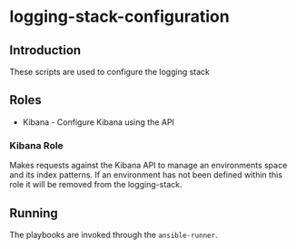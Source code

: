 # logging-stack-configuration

## Introduction

These scripts are used to configure the logging stack

## Roles

- Kibana - Configure Kibana using the API

### Kibana Role

Makes requests against the Kibana API to manage an environments space and its index patterns.
If an environment has not been defined within this role it will be removed from the logging-stack.

## Running

The playbooks are invoked through the `ansible-runner`.
